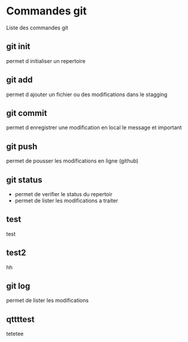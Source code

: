 # Commandes git
Liste des commandes git

## git init
permet d initialiser un repertoire


## git add 
permet d ajouter un fichier ou des modifications dans le stagging

## git commit
permet d enregistrer une modification en local
le message et important

## git push
permet de pousser les modifications en ligne (github)

## git status 
- permet de verifier le status du repertoir
- permet de lister les modifications a traiter

## test
test
## test2
hh

## git log
permet de lister les modifications

## qttttest
tetetee
